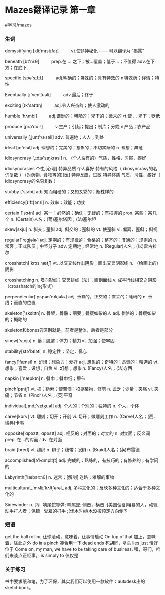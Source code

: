 # Mazes翻译记录 第一章
#学习/mazes

### 生词

demystifying  [ˌdiː'mɪstɪfaɪ]	　	　
vt.使非神秘化 —— 可以翻译为 “揭露”


beneath [bɪ'niːθ]	　	　
prep.在 ... 之下；被...覆盖；低于...；不值得
adv.在下方；在底下

specific [spə'sɪfɪk]	　	　
adj.明确的；特殊的；具有特效的
n.特效药；详情；特性

Eventually [ɪ'ventʃuəli]	　	　
adv.最后；终于

exciting  [ɪk'saɪtɪŋ]	　	　
adj.令人兴奋的；使人激动的

humble 'hʌmbl]	　	　
adj.谦逊的；粗陋的；卑下的；微末的
vt.使 ... 卑下；贬低

produce [prə'duːs]	　	　
v.生产；引起；提出；制片；分娩
n.产品；农产品

universally [,junɪ'vɝsəli] 
adv. 普遍地；人人；到处

ideal [aɪ'diəl] 
adj. 理想的；完美的；想象的；不切实际的
n. 理想；典范

idiosyncrasy [,ɪdɪə'sɪŋkrəsi] 
n. （个人独有的）气质，性格，习惯，癖好

idiosyncrasies
个性,[心理] 特异品质
个人喜好
特有的风格（ idiosyncrasy的名词复数 ）
(对药物、食物等的)[医] 特异反应，过敏
特异体质
气质，习性，癖好（ idiosyncrasy的名词复数 ）

stubby ['stʌbi] 
adj. 短而粗硬的；又短又秃的；断株样的

efficiency[ɪ'fɪʃənsi] 
n. 效率；效能；功效

certain ['sɝtn] 
adj. 某一；必然的；确信；无疑的；有把握的
pron. 某些；某几个
n. (Certain)人名；(葡)塞尔塔因；(法)塞尔坦

skew[skju] 
n. 斜交；歪斜
adj. 斜交的；歪斜的
vt. 使歪斜
vi. 偏离，歪斜；斜视

regular['rɛgjəlɚ] 
adj. 定期的；有规律的；合格的；整齐的；普通的；规则的
n. 常客；正式队员；中坚分子
adv. 定期地；经常地
n. (Regular)人名；(以)雷古拉尔

crosshatch['krɔs,hætʃ] 
vt. 以交叉线作出阴影；画出交叉阴影线
n. （绘画上的）阴影

crosshatching
n. 双向影线；交叉排线（法）；画剖面线
v. 成平行线相交之阴影（crosshatch的ing形式）

perpendicular['pɝpən'dɪkjəlɚ] 
adj. 垂直的，正交的；直立的；陡峭的
n. 垂线；垂直的位置

skeleton['skɛlɪtn] 
n. 骨架，骨骼；纲要；骨瘦如柴的人
adj. 骨骼的；骨瘦如柴的；概略的

skeleton和bones的区别就是，前者是整体，后者是部分

sinew['sɪnju] 
n. 筋；肌腱；体力；精力
vt. 加强；使牢固

stability[stə'bɪləti] 
n. 稳定性；坚定，恒心

fancy['fænsi] 
n. 幻想；想象力；爱好
adj. 想象的；奇特的；昂贵的；精选的
vt. 想象；喜爱；设想；自负
vi. 幻想；想象
n. (Fancy)人名；(法)方西

napkin ['næpkɪn] 
n. 餐巾；餐巾纸；尿布

pinch[pɪntʃ] 
vt. 捏；勒索；使苦恼；掐掉某物，修剪
n. 匮乏；少量；夹痛
vi. 夹痛；节省
n. (Pinch)人名；(英)平奇

individual[,ɪndɪ'vɪdʒuəl] 
adj. 个人的；个别的；独特的
n. 个人，个体

carve[kɑrv] 
vt. 雕刻；切开；开创
vi. 切开；做雕刻工作
n. (Carve)人名；(西、瑞典)卡韦

opposite[ˈɑpəzɪt; ˈɑpəsɪt] 
adj. 相反的；对面的；对立的
n. 对立面；反义词
prep. 在…的对面
adv. 在对面

braid [bred] 
vt. 编织
n. 辫子；穗带；发辫
n. (Braid)人名；(英)布雷德

accomplished[ə'kɑmplɪʃt] 
adj. 完成的；熟练的，有技巧的；有修养的；有学问的

Labyrinth['læbərɪnθ] 
n. 迷宫；[解剖] 迷路；难解的事物

multicultural_'mʌltɪ'kʌltʃərəl_ 
adj. 多种文化的；反映多种文化的；适合于多种文化的

Sidewinder
n. [军] 响尾蛇导弹;  响尾蛇; 侧击，横击
;[美国俚语]粗暴的人，动辄动手打人者；保镖，受雇的打手
;(伐木时)树木没按预定方向倒下

### 短语

get the ball rolling   让球滚动，意味着，让事情启动
On top of that 加上，意味着，除此之外
do in a pinch 凑合用一下
dead ends   死胡同，尽头
lies just  恰好位于
Come on, my man, we have to be taking care of business. 嘿，哥们，咱们来谈点正经事。
is simply to  仅仅是


### 关于练习

书中要求纸和笔，为了环保，其实我们可以使用一款软件：autodesk出的sketchbook。



